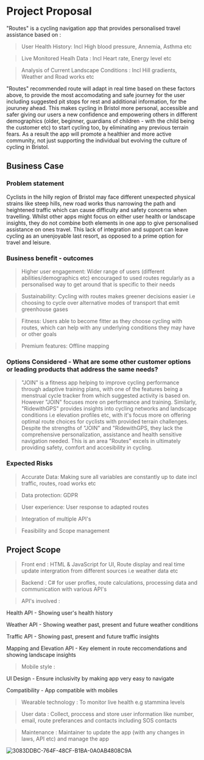 # Project Proposal
"Routes" is a cycling navigation app that provides personalised travel assistance based on :

 > User Health History: Incl High blood pressure, Annemia, Asthma etc

 > Live Monitored Healh Data : Incl Heart rate, Energy level etc

 > Analysis of Current Landscape Conditions : Incl Hill gradients, Weather and Road works etc

"Routes" recommended route will adapt in real time based on these factors above, to provide the most accomodating and safe journey for the user including suggested pit stops for rest and additional information, for the jouruney ahead. This makes cycling in Bristol more personal, accessible and safer giving our users a new confidence and empowering others in different demographics (older, beginner, guardians of children - with the child being the customer etc) to start cycling too, by eliminating any previous terrain fears. As a result the app will promote a healthier and more active community, not just supporting the individual but evolving the culture of cycling in Bristol.

## Business Case

### Problem statement
Cyclists in the hilly region of Bristol may face different unexpected physical strains like steep hills, new road works thus narrowing the path and heightened traffic which can cause difficulty and safety concerns when travelling. Whilst other apps might focus on either user health or landscape insights, they do not combine both elements in one app to give personalised assistance on ones travel. This lack of integration and support can leave cycling as an unenjoyable last resort, as opposed to a prime option for travel and leisure.

### Business benefit - outcomes
> Higher user engagement: Wider range of users (different abilities/demographics etc) encouraged to used routes regularly as a personalised way to get around that is specific to their needs

> Sustainability: Cycling with routes makes greener decisions easier i.e choosing to cycle over  alternative modes of transport that emit greenhouse gases

> Fitness: Users able to become fitter as they choose cycling with routes, which can help with any underlying conditions they may have or other goals 

> Premium features: Offline mapping 


### Options Considered - What are some other customer options or leading products that address the same needs?
> "JOIN" is a fitness app helping to improve cycling performance through adaptive training plans, with one of the features being a menstrual cycle tracker from which suggested activity is based on. However "JOIN" focuses more on performance and training. Similarly, "RidewithGPS" provides insights into cycling networks and landscape conditions i.e elevation profiles etc, with it's focus more on offering optimal route choices for cyclists with provided terrain challenges. Despite the strengths of "JOIN" and "RidewithGPS, they lack the comprehensive personalization, assistance and health sensitive navigation needed. This is an area "Routes" excels in ultimately providing safety, comfort and accesibility in cycling. 

### Expected Risks
> Accurate Data: Making sure all variables are constantly up to date incl traffic, routes, road works etc

> Data protection: GDPR

> User experience: User response to adapted routes 

> Integration of multiple API's 

> Feasibility and Scope management  

## Project Scope

> Front end : HTML & JavaScript for UI, Route display and real time update intergration from different sources i.e weather data etc

> Backend : C# for user profles, route calculations, processing data and communication with various API's


> API's involved :

 Health API - Showing user's health history

 Weather API - Showing weather past, present and future weather conditions 
 
 Traffic API - Showing past, present and future traffic insights
 
 Mapping and Elevation API - Key element in route reccomendations and showing landscape insights


 > Mobile style :

 UI Design - Ensure inclusivity by making app very easy to navigate

 Compatibility - App compatible with mobiles


 > Wearable technology : To monitor live health e.g stammina levels


 > User data : Collect, proccess and store user information like number, email, route preferances and contacts including SOS contacts


 > Maintenance : Maintainer to update the app (with any changes in laws, API etc) and manage the app 


![3083DDBC-764F-48CF-B1BA-0A0AB4808C9A](https://github.com/user-attachments/assets/5bef6625-fdba-40ee-bd28-cb17c73024b7)



